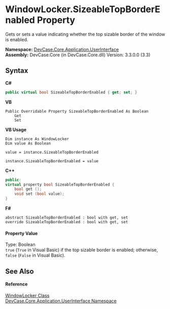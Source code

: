 # WindowLocker.SizeableTopBorderEnabled Property 
 

Gets or sets a value indicating whether the top sizable border of the window is enabled.

**Namespace:**&nbsp;<a href="N_DevCase_Core_Application_UserInterface">DevCase.Core.Application.UserInterface</a><br />**Assembly:**&nbsp;DevCase.Core (in DevCase.Core.dll) Version: 3.3.0.0 (3.3)

## Syntax

**C#**<br />
``` C#
public virtual bool SizeableTopBorderEnabled { get; set; }
```

**VB**<br />
``` VB
Public Overridable Property SizeableTopBorderEnabled As Boolean
	Get
	Set
```

**VB Usage**<br />
``` VB Usage
Dim instance As WindowLocker
Dim value As Boolean

value = instance.SizeableTopBorderEnabled

instance.SizeableTopBorderEnabled = value
```

**C++**<br />
``` C++
public:
virtual property bool SizeableTopBorderEnabled {
	bool get ();
	void set (bool value);
}
```

**F#**<br />
``` F#
abstract SizeableTopBorderEnabled : bool with get, set
override SizeableTopBorderEnabled : bool with get, set
```


#### Property Value
Type: Boolean<br />`true` (`True` in Visual Basic) if the top sizable border is enabled; otherwise, `false` (`False` in Visual Basic).

## See Also


#### Reference
<a href="T_DevCase_Core_Application_UserInterface_WindowLocker">WindowLocker Class</a><br /><a href="N_DevCase_Core_Application_UserInterface">DevCase.Core.Application.UserInterface Namespace</a><br />